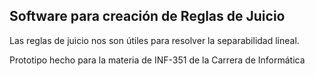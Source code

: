 ## Software para creación de Reglas de Juicio

Las reglas de juicio nos son útiles para resolver la separabilidad lineal.

Prototipo hecho para la materia de INF-351 de la Carrera de Informática
